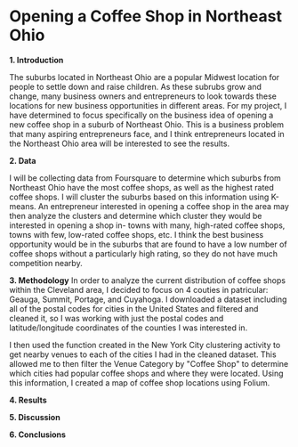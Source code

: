 # Opening a Coffee Shop in Northeast Ohio

**1. Introduction**

The suburbs located in Northeast Ohio are a popular Midwest location for people to settle down and raise children.  As these subrubs grow and change, many business owners and entrepreneurs to look towards these locations for new business opportunities in different areas.  For my project, I have determined to focus specifically on the business idea of opening a new coffee shop in a suburb of Northeast Ohio.  This is a business problem that many aspiring entrepreneurs face, and I think entrepreneurs located in the Northeast Ohio area will be interested to see the results.

**2. Data**

I will be collecting data from Foursquare to determine which suburbs from Northeast Ohio have the most coffee shops, as well as the highest rated coffee shops.  I will cluster the suburbs based on this information using K-means.  An entrepreneur interested in opening a coffee shop in the area may then analyze the clusters and determine which cluster they would be interested in opening a shop in- towns with many, high-rated coffee shops, towns with few, low-rated coffee shops, etc.  I think the best business opportunity would be in the suburbs that are found to have a low number of coffee shops without a particularly high rating, so they do not have much competition nearby.

**3. Methodology**
In order to analyze the current distribution of coffee shops within the Cleveland area, I decided to focus on 4 couties in patricular: Geauga, Summit, Portage, and Cuyahoga.  I downloaded a dataset including all of the postal codes for cities in the United States and filtered and cleaned it, so I was working with just the postal codes and latitude/longitude coordinates of the counties I was interested in.

I then used the function created in the New York City clustering activity to get nearby venues to each of the cities I had in the cleaned dataset.  This allowed me to then filter the Venue Category by "Coffee Shop" to determine which cities had popular coffee shops and where they were located.  Using this information, I created a map of coffee shop locations using Folium.

**4. Results**

**5. Discussion**

**6. Conclusions**
